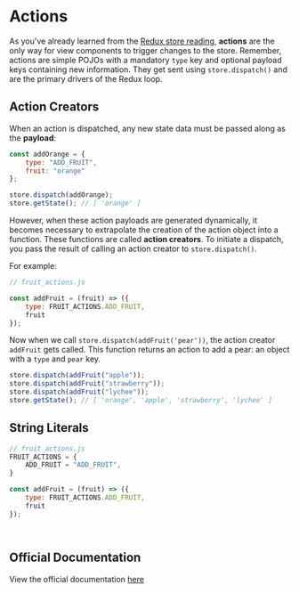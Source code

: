 # Actions

As you've already learned from the [Redux store reading][store], **actions** are
the only way for view components to trigger changes to the store. Remember,
actions are simple POJOs with a mandatory `type` key and optional payload keys containing new information. They get sent using `store.dispatch()` and are the
primary drivers of the Redux loop.

## Action Creators

When an action is dispatched, any new state data must be passed along as the
**payload**:

```js
const addOrange = {
	type: "ADD_FRUIT",
	fruit: "orange"
};

store.dispatch(addOrange);
store.getState(); // [ 'orange' ]
```

However, when these action payloads are generated dynamically, it becomes
necessary to extrapolate the creation of the action object into a function.
These functions are called **action creators**. To initiate a dispatch, you
pass the result of calling an action creator to `store.dispatch()`.

For example:
```js
// fruit_actions.js

const addFruit = (fruit) => ({
	type: FRUIT_ACTIONS.ADD_FRUIT,
	fruit
});
```

Now when we call `store.dispatch(addFruit('pear'))`, the action creator `addFruit` gets called. This function returns an action to add a pear: an object with a `type` and `pear` key.

```js
store.dispatch(addFruit("apple"));
store.dispatch(addFruit("strawberry"));
store.dispatch(addFruit("lychee"));
store.getState(); // [ 'orange', 'apple', 'strawberry', 'lychee' ]
```

## String Literals

```js
// fruit_actions.js
FRUIT_ACTIONS = {
	ADD_FRUIT = "ADD_FRUIT",
}

const addFruit = (fruit) => ({
	type: FRUIT_ACTIONS.ADD_FRUIT,
	fruit
});




```


## Official Documentation

View the official documentation [here][redux-js]

[redux-js]: http://redux.js.org/docs/basics/Actions.html

[store]: store.md
